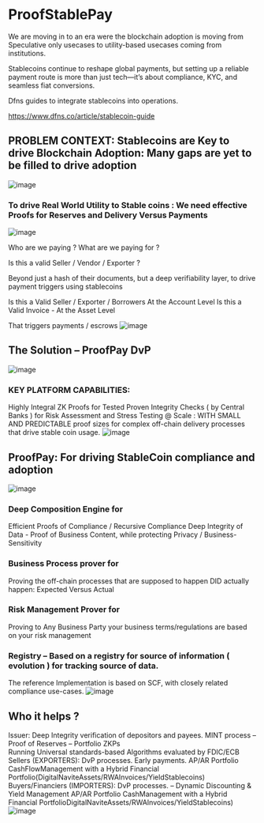 # ProofStablePay

We are moving in to an era were the blockchain adoption is moving from Speculative only usecases to utility-based usecases coming from institutions.

Stablecoins continue to reshape global payments, but setting up a reliable payment route is more than just tech—it’s about compliance, KYC, and seamless fiat conversions. 

Dfns guides to integrate stablecoins into operations.

https://www.dfns.co/article/stablecoin-guide

## PROBLEM CONTEXT: Stablecoins are Key to drive Blockchain Adoption: Many gaps are yet to be filled to drive adoption
![image](https://github.com/user-attachments/assets/91436b01-9589-4688-9620-0ce182c2d3bb)

### To drive Real World Utility to Stable coins : We need effective Proofs for Reserves and Delivery Versus Payments
![image](https://github.com/user-attachments/assets/056c3338-cd84-4f82-b749-2992a1c8ec74)

Who are we paying ? What are we paying for ?

Is this a valid  Seller / Vendor / Exporter ?

Beyond just a hash of their documents, but a deep verifiability layer, to drive payment triggers using stablecoins

Is this a Valid Seller / Exporter / Borrowers
At the Account Level
	Is this a Valid Invoice  - At the Asset Level

That triggers payments / escrows 
![image](https://github.com/user-attachments/assets/abad184e-d2dd-4b46-932d-8ef4cc1bc336)

## The  Solution – ProofPay DvP
![image](https://github.com/user-attachments/assets/8fd405ce-09a2-489a-badd-104a20a9a202)


### KEY PLATFORM CAPABILITIES:

Highly Integral ZK Proofs for Tested Proven Integrity Checks ( by Central Banks ) for Risk Assessment and Stress Testing @ Scale : WITH  SMALL AND PREDICTABLE proof sizes for complex off-chain delivery processes that drive stable coin usage.
![image](https://github.com/user-attachments/assets/1a27671c-29ee-4ac4-b420-aee8198ce298)

## ProofPay: For driving StableCoin compliance and adoption
![image](https://github.com/user-attachments/assets/e027330f-f7b4-42d4-9855-a4e3647e3d9e)


### Deep Composition Engine for
Efficient Proofs of Compliance / Recursive Compliance
Deep Integrity of Data - Proof of Business Content, while protecting Privacy / Business-Sensitivity

### Business Process prover for
Proving the off-chain processes that are supposed to happen DID actually happen: Expected Versus Actual

### Risk Management Prover for
Proving to Any Business Party your business terms/regulations are based on your risk management

### Registry – Based on a registry for source of information ( evolution ) for tracking source of data.

The reference Implementation is based on SCF, with closely related compliance use-cases.
![image](https://github.com/user-attachments/assets/497d4d89-c699-4146-916d-9d44860dd9c8)

## Who it helps ?

Issuer: Deep Integrity verification of depositors and payees.
	        	MINT process – Proof of Reserves – Portfolio ZKPs  
			    Running Universal standards-based Algorithms evaluated by FDIC/ECB
Sellers (EXPORTERS):  DvP processes. Early payments. 
			AP/AR Portfolio CashFlowManagement with a Hybrid Financial 								Portfolio(DigitalNaviteAssets/RWAInvoices/YieldStablecoins)
Buyers/Financiers (IMPORTERS): DvP processes. – Dynamic Discounting & Yield Management
			AP/AR Portfolio CashManagement with a Hybrid Financial 									PortfolioDigitalNaviteAssets/RWAInvoices/YieldStablecoins)
![image](https://github.com/user-attachments/assets/d289a5c0-86f0-4af4-a56d-92abb961d9e7)


